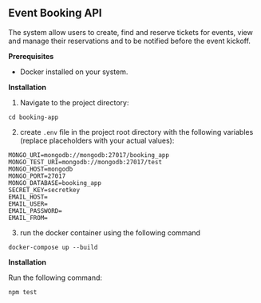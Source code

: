 ## Event Booking API

The system allow users to create, find and reserve tickets for events, view and manage their reservations and to be notified before the event kickoff.

**Prerequisites**

- Docker installed on your system.

**Installation**

1. Navigate to the project directory:

```cd booking-app ```

2. create `.env` file in the project root directory with the following variables (replace placeholders with your actual values):
```
MONGO_URI=mongodb://mongodb:27017/booking_app
MONGO_TEST_URI=mongodb://mongodb:27017/test
MONGO_HOST=mongodb
MONGO_PORT=27017
MONGO_DATABASE=booking_app
SECRET_KEY=secretkey
EMAIL_HOST=
EMAIL_USER=
EMAIL_PASSWORD=
EMAIL_FROM=
```

3. run the docker container using the following command

```docker-compose up --build```

**Installation**

Run the following command:

```npm test```
